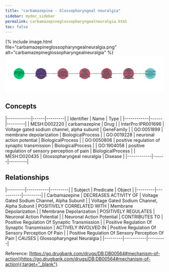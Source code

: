 ```yaml
---
title: "carbamazepine - Glossopharyngeal neuralgia"
sidebar: mydoc_sidebar
permalink: carbamazepineglossopharyngealneuralgia.html
toc: false 
---
```


{% include image.html file="carbamazepineglossopharyngealneuralgia.png" alt="carbamazepineglossopharyngealneuralgia" %}![Path Visualization](/images/carbamazepineglossopharyngealneuralgia.png)

## Concepts

|------------|------|---------|
| Identifier | Name | Type    |
|------------|------|---------|
| MESH:D002220 | carbamazepine | Drug |
| InterPro:IPR001696 | Voltage gated sodium channel, alpha subunit | GeneFamily |
| GO:0051899 | membrane depolarization | BiologicalProcess |
| GO:0019228 | neuronal action potential | BiologicalProcess |
| GO:0050806 | positive regulation of synaptic transmission | BiologicalProcess |
| GO:1904058 | positive regulation of sensory perception of pain | BiologicalProcess |
| MESH:D020435 | Glossopharyngeal neuralgia | Disease |
|------------|------|---------|

## Relationships

|---------|-----------|---------|
| Subject | Predicate | Object  |
|---------|-----------|---------|
| Carbamazepine | DECREASES ACTIVITY OF | Voltage Gated Sodium Channel, Alpha Subunit |
| Voltage Gated Sodium Channel, Alpha Subunit | POSITIVELY CORRELATED WITH | Membrane Depolarization |
| Membrane Depolarization | POSITIVELY REGULATES | Neuronal Action Potential |
| Neuronal Action Potential | CONTRIBUTES TO | Positive Regulation Of Synaptic Transmission |
| Positive Regulation Of Synaptic Transmission | ACTIVELY INVOLVED IN | Positive Regulation Of Sensory Perception Of Pain |
| Positive Regulation Of Sensory Perception Of Pain | CAUSES | Glossopharyngeal Neuralgia |
|---------|-----------|---------|

Reference: [https://go.drugbank.com/drugs/DB:DB00564#mechanism-of-action](https://go.drugbank.com/drugs/DB:DB00564#mechanism-of-action){:target="_blank"}